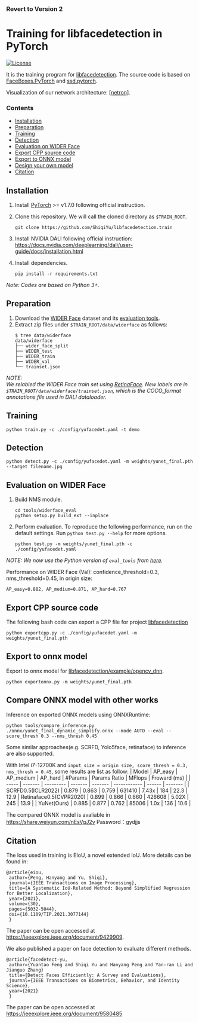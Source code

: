 ### Revert to Version 2

# Training for libfacedetection in PyTorch

[![License](https://img.shields.io/badge/license-BSD-blue.svg)](LICENSE)

It is the training program for [libfacedetection](https://github.com/ShiqiYu/libfacedetection). The source code is based on [FaceBoxes.PyTorch](https://github.com/sfzhang15/FaceBoxes.PyTorch) and [ssd.pytorch](https://github.com/amdegroot/ssd.pytorch).

Visualization of our network architecture: [[netron]](https://netron.app/?url=https://raw.githubusercontent.com/ShiqiYu/libfacedetection.train/master/onnx/yunet_yunet_final_dynamic_simplify.onnx).


### Contents
- [Installation](#installation)
- [Preparation](#Preparation)
- [Training](#training)
- [Detection](#detection)
- [Evaluation on WIDER Face](#evaluation-on-wider-face)
- [Export CPP source code](#export-cpp-source-code)
- [Export to ONNX model](#export-to-onnx-model)
- [Design your own model](#design-your-own-model)
- [Citation](#citation)

## Installation
1. Install [PyTorch](https://pytorch.org/) >= v1.7.0 following official instruction.

2. Clone this repository. We will call the cloned directory as `$TRAIN_ROOT`.
    ```Shell
    git clone https://github.com/ShiqiYu/libfacedetection.train
    ```
3. Install NVIDIA DALI following official instruction: https://docs.nvidia.com/deeplearning/dali/user-guide/docs/installation.html

4. Install dependencies.
    ```shell
    pip install -r requirements.txt
    ```

_Note: Codes are based on Python 3+._

## Preparation

1. Download the [WIDER Face](http://shuoyang1213.me/WIDERFACE/) dataset and its [evaluation tools](http://shuoyang1213.me/WIDERFACE/support/eval_script/eval_tools.zip).
2. Extract zip files under `$TRAIN_ROOT/data/widerface` as follows:
    ```shell
    $ tree data/widerface
    data/widerface
    ├── wider_face_split
    ├── WIDER_test
    ├── WIDER_train
    ├── WIDER_val
    └── trainset.json           
    ```
_NOTE: \
We relabled the WIDER Face train set using [RetinaFace](https://github.com/deepinsight/insightface/tree/master/detection/RetinaFace). New labels are in 
`$TRAIN_ROOT/data/widerface/trainset.json`, which is the COCO_format annotations file used in DALI dataloader._

## Training
```Shell
python train.py -c ./config/yufacedet.yaml -t demo 
```

## Detection
```Shell
python detect.py -c ./config/yufacedet.yaml -m weights/yunet_final.pth --target filename.jpg 
```

## Evaluation on WIDER Face
1. Build NMS module.
    ```shell
    cd tools/widerface_eval
    python setup.py build_ext --inplace
    ```

2. Perform evaluation. To reproduce the following performance, run on the default settings. Run `python test.py --help` for more options.
    ```shell
    python test.py -m weights/yunet_final.pth -c ./config/yufacedet.yaml
    ```

_NOTE: We now use the Python version of `eval_tools` from [here](https://github.com/wondervictor/WiderFace-Evaluation)._

Performance on WIDER Face (Val): confidence_threshold=0.3, nms_threshold=0.45, in origin size:
```
AP_easy=0.882, AP_medium=0.871, AP_hard=0.767
```

## Export CPP source code
The following bash code can export a CPP file for project [libfacedetection](https://github.com/ShiqiYu/libfacedetection)
```Shell
python exportcpp.py -c ./config/yufacedet.yaml -m weights/yunet_final.pth
```

## Export to onnx model
Export to onnx model for [libfacedetection/example/opencv_dnn](https://github.com/ShiqiYu/libfacedetection/tree/master/example/opencv_dnn).
```shell
python exportonnx.py -m weights/yunet_final.pth
```
## Compare ONNX model with other works
Inference on exported ONNX models using ONNXRuntime:
```shell
python tools/compare_inference.py ./onnx/yunet_final_dynamic_simplify.onnx --mode AUTO --eval --score_thresh 0.3 --nms_thresh 0.45
```
Some similar approaches(e.g. SCRFD, Yolo5face, retinaface) to inference are also supported.

With Intel i7-12700K and `input_size = origin size, score_thresh = 0.3, nms_thresh = 0.45`, some results are list as follow:
 | Model | AP_easy | AP_medium | AP_hard | #Params | Params Ratio | MFlops | Froward (ms) | 
 | ----- | ------- | --------- | ------- | ------- | ------------ | ------ | ------- | 
 | SCRFD0.5(ICLR2022) | 0.879 | 0.863 | 0.759 | 631410 | 7.43x | 184 | 22.3 | 12.9
 | Retinaface0.5(CVPR2020) | 0.899 | 0.866 | 0.660 | 426608 | 5.02X | 245 | 13.9 | 
 | YuNet(Ours) | 0.885 | 0.877 | 0.762 | 85006 | 1.0x | 136 | 10.6 |

The compared ONNX model is avaliable in https://share.weiyun.com/nEsVgJ2v Password：gydjjs

## Citation
The loss used in training is EIoU, a novel extended IoU. More details can be found in:

	@article{eiou,
	 author={Peng, Hanyang and Yu, Shiqi},
  	 journal={IEEE Transactions on Image Processing}, 
  	 title={A Systematic IoU-Related Method: Beyond Simplified Regression for Better Localization}, 
  	 year={2021},
  	 volume={30},
  	 pages={5032-5044},
	 doi={10.1109/TIP.2021.3077144}
	 }
The paper can be open accessed at https://ieeexplore.ieee.org/document/9429909.

We also published a paper on face detection to evaluate different methods.

	@article{facedetect-yu,
	 author={Yuantao Feng and Shiqi Yu and Hanyang Peng and Yan-ran Li and Jianguo Zhang}
	 title={Detect Faces Efficiently: A Survey and Evaluations},
	 journal={IEEE Transactions on Biometrics, Behavior, and Identity Science},
	 year={2021}
	 }
	 
The paper can be open accessed at https://ieeexplore.ieee.org/document/9580485
